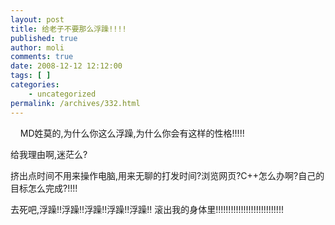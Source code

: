 ```yaml
---
layout: post
title: 给老子不要那么浮躁!!!!
published: true
author: moli
comments: true
date: 2008-12-12 12:12:00
tags: [ ]
categories:
    - uncategorized
permalink: /archives/332.html
---
```

&nbsp;&nbsp;&nbsp; MD姓莫的,为什么你这么浮躁,为什么你会有这样的性格!!!!!

给我理由啊,迷茫么?

挤出点时间不用来操作电脑,用来无聊的打发时间?浏览网页?C++怎么办啊?自己的目标怎么完成?!!!!

去死吧,浮躁!!浮躁!!浮躁!!浮躁!!浮躁!! 滚出我的身体里!!!!!!!!!!!!!!!!!!!!!!!!!!!